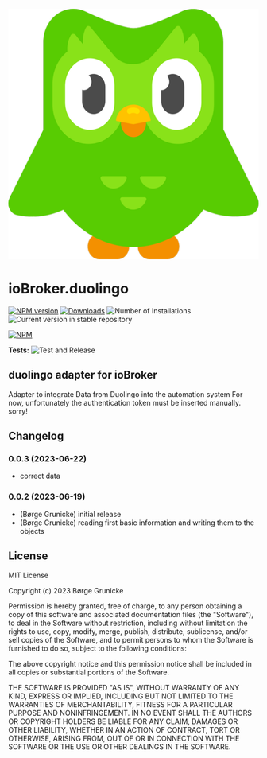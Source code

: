 ![Logo](admin/duolingo.png)

# ioBroker.duolingo

[![NPM version](https://img.shields.io/npm/v/iobroker.duolingo.svg)](https://www.npmjs.com/package/iobroker.duolingo)
[![Downloads](https://img.shields.io/npm/dm/iobroker.duolingo.svg)](https://www.npmjs.com/package/iobroker.duolingo)
![Number of Installations](https://iobroker.live/badges/duolingo-installed.svg)
![Current version in stable repository](https://iobroker.live/badges/duolingo-stable.svg)

[![NPM](https://nodei.co/npm/iobroker.duolingo.png?downloads=true)](https://nodei.co/npm/iobroker.duolingo/)

**Tests:** ![Test and Release](https://github.com/boergegrunicke/ioBroker.duolingo/workflows/Test%20and%20Release/badge.svg)

## duolingo adapter for ioBroker

Adapter to integrate Data from Duolingo into the automation system
For now, unfortunately the authentication token must be inserted manually. sorry!

## Changelog

<!--
	Placeholder for the next version (at the beginning of the line):
	### **WORK IN PROGRESS**
-->
### 0.0.3 (2023-06-22)

-   correct data

### 0.0.2 (2023-06-19)

-   (Børge Grunicke) initial release
-   (Børge Grunicke) reading first basic information and writing them to the objects

## License

MIT License

Copyright (c) 2023 Børge Grunicke

Permission is hereby granted, free of charge, to any person obtaining a copy
of this software and associated documentation files (the "Software"), to deal
in the Software without restriction, including without limitation the rights
to use, copy, modify, merge, publish, distribute, sublicense, and/or sell
copies of the Software, and to permit persons to whom the Software is
furnished to do so, subject to the following conditions:

The above copyright notice and this permission notice shall be included in all
copies or substantial portions of the Software.

THE SOFTWARE IS PROVIDED "AS IS", WITHOUT WARRANTY OF ANY KIND, EXPRESS OR
IMPLIED, INCLUDING BUT NOT LIMITED TO THE WARRANTIES OF MERCHANTABILITY,
FITNESS FOR A PARTICULAR PURPOSE AND NONINFRINGEMENT. IN NO EVENT SHALL THE
AUTHORS OR COPYRIGHT HOLDERS BE LIABLE FOR ANY CLAIM, DAMAGES OR OTHER
LIABILITY, WHETHER IN AN ACTION OF CONTRACT, TORT OR OTHERWISE, ARISING FROM,
OUT OF OR IN CONNECTION WITH THE SOFTWARE OR THE USE OR OTHER DEALINGS IN THE
SOFTWARE.
